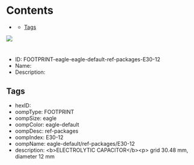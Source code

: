 



Contents
========

* [](#)
	* [Tags](#tags)
  
![][im]
# 

- ID: FOOTPRINT-eagle-eagle-default-ref-packages-E30-12
- Name: 
- Description: 

## Tags

- hexID: 
- oompType: FOOTPRINT
- oompSize: eagle
- oompColor: eagle-default
- oompDesc: ref-packages
- oompIndex: E30-12
- oompName: eagle-default/ref-packages/E30-12
- description: &lt;b&gt;ELECTROLYTIC CAPACITOR&lt;/b&gt;&lt;p&gt;&#xD;
grid 30.48 mm, diameter 12 mm



[im]: image.png
